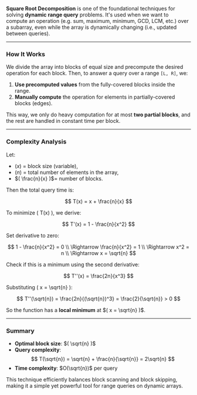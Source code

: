 
**Square Root Decomposition** is one of the foundational techniques for solving **dynamic range query** problems. It's used when we want to compute an operation (e.g. sum, maximum, minimum, GCD, LCM, etc.) over a subarray, even while the array is dynamically changing (i.e., updated between queries).

---

### How It Works

We divide the array into blocks of equal size and precompute the desired operation for each block. Then, to answer a query over a range `[L, R]`, we:

1. **Use precomputed values** from the fully-covered blocks inside the range.
2. **Manually compute** the operation for elements in partially-covered blocks (edges).

This way, we only do heavy computation for at most **two partial blocks**, and the rest are handled in constant time per block.

---

### Complexity Analysis

Let:
- $( x )$ = block size (variable),
- $( n )$ = total number of elements in the array,
- $( \frac{n}{x} )$= number of blocks.

Then the total query time is:

$$
T(x) = x + \frac{n}{x}
$$

To minimize \( T(x) \), we derive:

$$
T'(x) = 1 - \frac{n}{x^2}
$$

Set derivative to zero:

$$
1 - \frac{n}{x^2} = 0 \\
\Rightarrow \frac{n}{x^2} = 1 \\
\Rightarrow x^2 = n \\
\Rightarrow x = \sqrt{n}
$$

Check if this is a minimum using the second derivative:

$$
T''(x) = \frac{2n}{x^3}
$$

Substituting \( x = \sqrt{n} \):

$$
T''(\sqrt{n}) = \frac{2n}{(\sqrt{n})^3} = \frac{2}{\sqrt{n}} > 0
$$

So the function has a **local minimum** at $( x = \sqrt{n} )$.

---

### Summary

- **Optimal block size**: $( \sqrt{n} )$
- **Query complexity**:  
  $$
  T(\sqrt{n}) = \sqrt{n} + \frac{n}{\sqrt{n}} = 2\sqrt{n}
  $$
- **Time complexity**: $O(\sqrt{n})$ per query

This technique efficiently balances block scanning and block skipping, making it a simple yet powerful tool for range queries on dynamic arrays.
